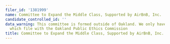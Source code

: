```yaml
---
filer_id: '1381999'
name: Committee to Expand the Middle Class, Supported by AirBnB, Inc.
candidate_controlled_id: ''
data_warning: This committee is formed outside of Oakland. We only have data on committees
  which file with the Oakland Public Ethics Commission
title: Committee to Expand the Middle Class, Supported by AirBnB, Inc.
---
```

